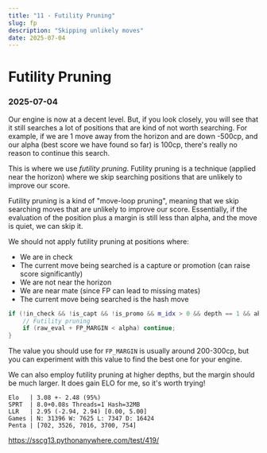 ```yaml
---
title: "11 - Futility Pruning"
slug: fp
description: "Skipping unlikely moves"
date: 2025-07-04
---
```


# Futility Pruning
### 2025-07-04

Our engine is now at a decent level. But, if you look closely, you will see that it still searches a lot of positions that are kind of not worth searching. For example, if we are 1 move away from the horizon and are down -500cp, and our alpha (best score we have found so far) is 100cp, there's really no reason to continue this search. 

This is where we use *futility pruning*. Futility pruning is a technique (applied near the horizon) where we skip searching positions that are unlikely to improve our score.

Futility pruning is a kind of "move-loop pruning", meaning that we skip searching moves that are unlikely to improve our score. Essentially, if the evaluation of the position plus a margin is still less than alpha, and the move is quiet, we can skip it.

We should not apply futility pruning at positions where:
- We are in check
- The current move being searched is a capture or promotion (can raise score significantly)
- We are not near the horizon
- We are near mate (since FP can lead to missing mates)
- The current move being searched is the hash move

```cpp
if (!in_check && !is_capt && !is_promo && m_idx > 0 && depth == 1 && abs(alpha) < VALUE_MATE_MAX_PLY && abs(beta) < VALUE_MATE_MAX_PLY) {
	// Futility pruning
	if (raw_eval + FP_MARGIN < alpha) continue;
}
```

The value you should use for `FP_MARGIN` is usually around 200-300cp, but you can experiment with this value to find the best one for your engine.

We can also employ futility pruning at higher depths, but the margin should be much larger. It does gain ELO for me, so it's worth trying!

```
Elo   | 3.08 +- 2.48 (95%)
SPRT  | 8.0+0.08s Threads=1 Hash=32MB
LLR   | 2.95 (-2.94, 2.94) [0.00, 5.00]
Games | N: 31396 W: 7625 L: 7347 D: 16424
Penta | [702, 3526, 7016, 3700, 754]
```
https://sscg13.pythonanywhere.com/test/419/
